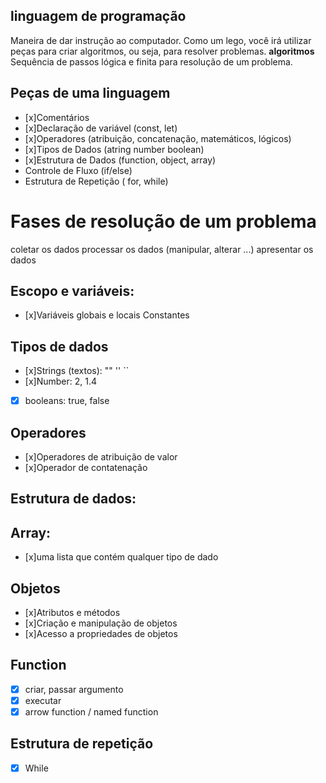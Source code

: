 ## linguagem de programação

Maneira de dar instrução ao computador.
Como um lego, você irá utilizar peças para criar algoritmos, ou seja, para resolver problemas.
**algoritmos**
Sequência de passos lógica e finita para resolução de um problema.

## Peças de uma linguagem 

- [x]Comentários
- [x]Declaração de variável  (const, let)
- [x]Operadores (atribuição, concatenação, matemáticos, lógicos)
- [x]Tipos de Dados (atring number boolean)
- [x]Estrutura de Dados (function, object, array)
- Controle de Fluxo (if/else)
- Estrutura de Repetição ( for, while)

# Fases de resolução de um problema

coletar os dados
processar os dados (manipular, alterar ...)
apresentar os dados

## Escopo e variáveis:
- [x]Variáveis globais e locais
Constantes

## Tipos de dados

- [x]Strings (textos): "" '' ``
- [x]Number: 2, 1.4
- [x] booleans: true, false

## Operadores

- [x]Operadores de atribuição de valor
- [x]Operador de contatenação

## Estrutura de dados:

## Array:
- [x]uma lista que contém qualquer tipo de dado

## Objetos
- [x]Atributos e métodos
- [x]Criação e manipulação de objetos
- [x]Acesso a propriedades de objetos

## Function
- [x] criar, passar argumento
- [x] executar
- [x] arrow function / named function

## Estrutura de repetição

- [x] While